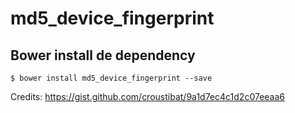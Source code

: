 # md5_device_fingerprint

## Bower install de dependency
```
$ bower install md5_device_fingerprint --save
```

Credits:
https://gist.github.com/croustibat/9a1d7ec4c1d2c07eeaa6
